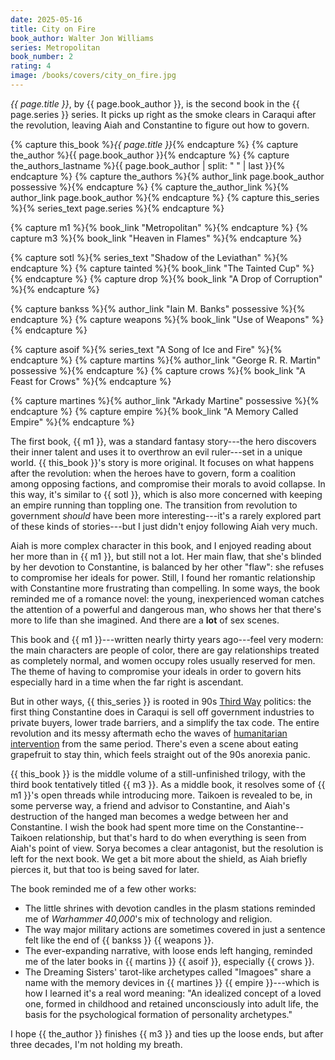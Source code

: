 ```yaml
---
date: 2025-05-16
title: City on Fire
book_author: Walter Jon Williams
series: Metropolitan
book_number: 2
rating: 4
image: /books/covers/city_on_fire.jpg
---
```


<cite class="book-title">{{ page.title }}</cite>, by <span
class="author-name">{{ page.book_author }}</span>, is the second book in the
<span class="book-series">{{ page.series }}</span> series. It picks up right
as the smoke clears in Caraqui after the revolution, leaving Aiah and
Constantine to figure out how to govern.

{% capture this_book %}<cite class="book-title">{{ page.title }}</cite>{% endcapture %}
{% capture the_author %}<span class="author-name">{{ page.book_author }}</span>{% endcapture %}
{% capture the_authors_lastname %}<span class="author-name">{{ page.book_author | split: " " | last }}</span>{% endcapture %}
{% capture the_authors %}{% author_link page.book_author possessive %}{% endcapture %}
{% capture the_author_link %}{% author_link page.book_author %}{% endcapture %}
{% capture this_series %}{% series_text page.series %}{% endcapture %}

{% capture m1 %}{% book_link "Metropolitan" %}{% endcapture %}
{% capture m3 %}{% book_link "Heaven in Flames" %}{% endcapture %}

{% capture sotl %}{% series_text "Shadow of the Leviathan" %}{% endcapture %}
{% capture tainted %}{% book_link "The Tainted Cup" %}{% endcapture %}
{% capture drop %}{% book_link "A Drop of Corruption" %}{% endcapture %}

{% capture bankss %}{% author_link "Iain M. Banks" possessive %}{% endcapture %}
{% capture weapons %}{% book_link "Use of Weapons" %}{% endcapture %}

{% capture asoif %}{% series_text "A Song of Ice and Fire" %}{% endcapture %}
{% capture martins %}{% author_link "George R. R. Martin" possessive %}{% endcapture %}
{% capture crows %}{% book_link "A Feast for Crows" %}{% endcapture %}

{% capture martines %}{% author_link "Arkady Martine" possessive %}{% endcapture %}
{% capture empire %}{% book_link "A Memory Called Empire" %}{% endcapture %}

The first book, {{ m1 }}, was a standard fantasy story---the hero discovers
their inner talent and uses it to overthrow an evil ruler---set in a unique
world. {{ this_book }}'s story is more original. It focuses on what happens
after the revolution: when the heroes have to govern, form a coalition among
opposing factions, and compromise their morals to avoid collapse. In this way,
it's similar to {{ sotl }}, which is also more concerned with keeping an
empire running than toppling one. The transition from revolution to government
_should_ have been more interesting---it's a rarely explored part of these
kinds of stories---but I just didn't enjoy following Aiah very much.

Aiah is more complex character in this book, and I enjoyed reading about her
more than in {{ m1 }}, but still not a lot. Her main flaw, that she's blinded
by her devotion to Constantine, is balanced by her other "flaw": she refuses
to compromise her ideals for power. Still, I found her romantic relationship
with Constantine more frustrating than compelling. In some ways, the book
reminded me of a romance novel: the young, inexperienced woman catches the
attention of a powerful and dangerous man, who shows her that there's more to
life than she imagined. And there are a **lot** of sex scenes.

This book and {{ m1 }}---written nearly thirty years ago---feel very modern:
the main characters are people of color, there are gay relationships treated as
completely normal, and women occupy roles usually reserved for men. The theme of
having to compromise your ideals in order to govern hits especially hard in a
time when the far right is ascendant.

But in other ways, {{ this_series }} is rooted in 90s [Third Way][third_way]
politics: the first thing Constantine does in Caraqui is sell off government
industries to private buyers, lower trade barriers, and a simplify the tax
code. The entire revolution and its messy aftermath echo the waves of
[humanitarian intervention][human_intervention] from the same period. There's
even a scene about eating grapefruit to stay thin, which feels straight out of
the 90s anorexia panic.

[third_way]: https://en.wikipedia.org/wiki/Third_Way
[human_intervention]: https://en.wikipedia.org/wiki/Humanitarian_intervention

{{ this_book }} is the middle volume of a still-unfinished trilogy, with the
third book tentatively titled {{ m3 }}. As a middle book, it resolves some of
{{ m1 }}'s open threads while introducing more. Taikoen is revealed to be, in
some perverse way, a friend and advisor to Constantine, and Aiah's destruction
of the hanged man becomes a wedge between her and Constantine. I wish the book
had spent more time on the Constantine--Taikoen relationship, but that's hard
to do when everything is seen from Aiah's point of view. Sorya becomes a clear
antagonist, but the resolution is left for the next book. We get a bit more
about the shield, as Aiah briefly pierces it, but that too is being saved for
later.

The book reminded me of a few other works:

- The little shrines with devotion candles in the plasm stations reminded me of
  <cite class="table-top-game-title">Warhammer 40,000</cite>'s mix of
  technology and religion.
- The way major military actions are sometimes covered in just a sentence felt
  like the end of {{ bankss }} {{ weapons }}.
- The ever-expanding narrative, with loose ends left hanging, reminded me of
  the later books in {{ martins }} {{ asoif }}, especially {{ crows }}.
- The Dreaming Sisters' tarot-like archetypes called "Imagoes" share a name
  with the memory devices in {{ martines }} {{ empire }}---which is how I
  learned it's a real word meaning: "An idealized concept of a loved one,
  formed in childhood and retained unconsciously into adult life, the basis
  for the psychological formation of personality archetypes."

I hope {{ the_author }} finishes {{ m3 }} and ties up the loose ends, but
after three decades, I'm not holding my breath.
